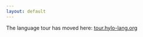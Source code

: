 ```yaml
---
layout: default
---
```


The language tour has moved here: [tour.hylo-lang.org](https://tour.hylo-lang.org)
